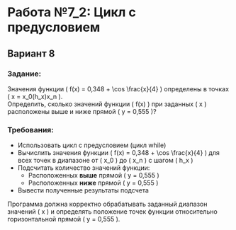 # Работа №7_2: Цикл с предусловием

## Вариант 8

### Задание:

Значения функции \( f(x) = 0,348 + \cos \frac{x}{4} \) определены в точках \( x = x_0(h_x)x_n \).  
Определить, сколько значений функции \( f(x) \) при заданных \( x \) расположены выше и ниже прямой \( y = 0,555 \)?

### Требования:

- Использовать цикл с предусловием (цикл while)
- Вычислить значения функции \( f(x) = 0,348 + \cos \frac{x}{4} \) для всех точек в диапазоне от \( x_0 \) до \( x_n \) с шагом \( h_x \)
- Подсчитать количество значений функции:
  - Расположенных **выше** прямой \( y = 0,555 \)
  - Расположенных **ниже** прямой \( y = 0,555 \)
- Вывести полученные результаты подсчета

Программа должна корректно обрабатывать заданный диапазон значений \( x \) и определять положение точек функции относительно горизонтальной прямой \( y = 0,555 \).
